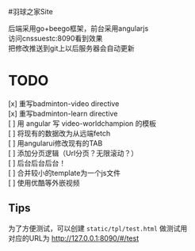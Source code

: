 #羽球之家Site

后端采用go+beego框架，前台采用angularjs  
访问cnssuestc:8090看到效果  
把修改推送到git上以后服务器会自动更新  

# TODO

[x] 重写badminton-video directive  
[x] 重写badminton-learn directive  
[ ] 用 angular 写 video-worldchampion 的模板  
[ ] 将现有的数据改为从远端fetch  
[ ] 用angularui修改现有的TAB  
[ ] 添加分页逻辑（Url分页？无限滚动？）  
[ ] 后台后台后台！  
[ ] 合并较小的template为一个js文件   
[ ] 使用优酷等外嵌视频

## Tips

为了方便测试，可以创建 `static/tpl/test.html` 做测试用  
对应的URL为 http://127.0.0.1:8090/#/test


